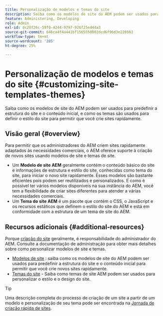 ```yaml
---
title: Personalização de modelos e temas do site
description: Saiba como os modelos de site do AEM podem ser usados para predefinir a estrutura do site e o conteúdo inicial, e como os temas são usados para definir o estilo do site para permitir que você crie sites rapidamente.
feature: Administering, Developing
role: Admin
exl-id: dc20f26c-59f0-4244-9797-926f25ed4da3
source-git-commit: 646ca4f4a441bf1565558002dcd6f96d3e228563
workflow-type: tm+mt
source-wordcount: '285'
ht-degree: 25%

---
```


# Personalização de modelos e temas do site {#customizing-site-templates-themes}

Saiba como os modelos de site do AEM podem ser usados para predefinir a estrutura do site e o conteúdo inicial, e como os temas são usados para definir o estilo do site para permitir que você crie sites rapidamente.

## Visão geral {#overview}

Para permitir que os administradores do AEM criem sites rapidamente adaptados às necessidades comerciais, o AEM oferece suporte à criação de novos sites usando modelos de site e temas de site.

* Um **Modelo de site AEM** geralmente contém o conteúdo básico do site e informações de estrutura e estilo do site, conhecidas como tema do site, para iniciar o novo site rapidamente. Esses modelos são bastante eficientes pois podem ser reutilizados e personalizados. E como é possível ter vários modelos disponíveis na sua instância do AEM, você tem a flexibilidade de criar sites diferentes para atender a várias necessidades comerciais.
* Um **Tema do site AEM** é um pacote que contém o CSS, o JavaScript e os recursos estáticos que definem o estilo do site do AEM e está em conformidade com a estrutura de um tema de site do AEM.

## Recursos adicionais {#additional-resources}

Porque [criação do site](/help/sites-cloud/administering/site-creation/create-site.md) geralmente, é responsabilidade do administrador do AEM. Consulte a documentação de administração para obter mais detalhes sobre como personalizar modelos de site e temas.

* [Modelos de site](/help/sites-cloud/administering/site-creation/site-templates.md) : saiba como os modelos de site do AEM podem ser usados para predefinir a estrutura do site e o conteúdo inicial para permitir que você crie novos sites rapidamente.
* [Temas do site](/help/sites-cloud/administering/site-creation/site-themes.md) - Saiba como temas de site AEM podem ser usados para personalizar o estilo e o design do site.

>[!TIP]
>
>Uma descrição completa do processo de criação de um site a partir de um modelo e personalização de seu tema pode ser encontrada na [Jornada de criação rápida de sites](/help/journey-sites/quick-site/overview.md).
